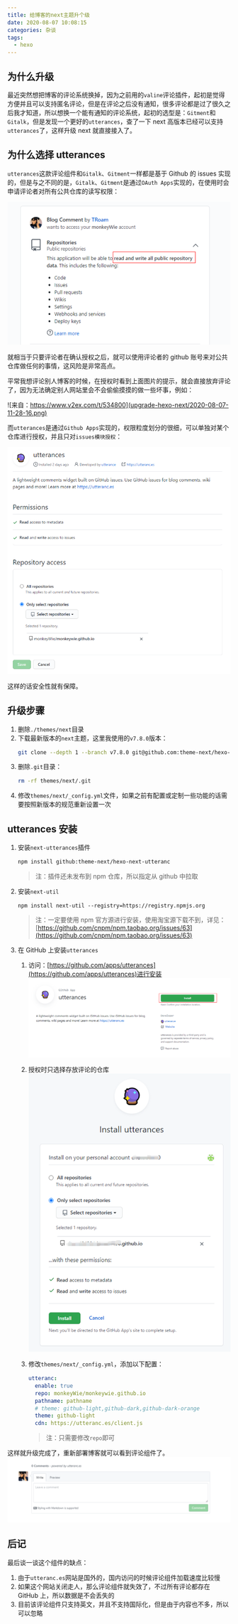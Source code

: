 ```yaml
---
title: 给博客的next主题升个级
date: 2020-08-07 10:08:15
categories: 杂谈
tags:
  - hexo
---
```


## 为什么升级

最近突然想把博客的评论系统换掉，因为之前用的`valine`评论插件，起初是觉得方便并且可以支持匿名评论，但是在评论之后没有通知，很多评论都是过了很久之后我才知道，所以想换一个能有通知的评论系统，起初的选型是：`Gitment`和`Gitalk`，但是发现一个更好的`utterances`，查了一下 next 高版本已经可以支持`utterances`了，这样升级 next 就直接接入了。

<!--more-->

## 为什么选择 utterances

`utterances`这款评论组件和`Gitalk`、`Gitment`一样都是基于 Github 的 issues 实现的，但是与之不同的是，`Gitalk`、`Gitment`是通过`OAuth Apps`实现的，在使用时会申请评论者对所有公共仓库的读写权限：

![](upgrade-hexo-next/2020-08-07-10-52-30.png)

就相当于只要评论者在确认授权之后，就可以使用评论者的 github 账号来对公共仓库做任何的事情，这风险是非常高点。

平常我想评论别人博客的时候，在授权时看到上面图片的提示，就会直接放弃评论了，因为无法确定别人网站里会不会偷偷摸摸的做一些坏事，例如：

![来自：https://www.v2ex.com/t/534800](upgrade-hexo-next/2020-08-07-11-28-16.png)

而`utterances`是通过`Github Apps`实现的，权限粒度划分的很细，可以单独对某个仓库进行授权，并且只对`issues模块授权`：

![](upgrade-hexo-next/2020-08-07-11-56-41.png)

这样的话安全性就有保障。

## 升级步骤

1. 删除`./themes/next`目录
2. 下载最新版本的`next`主题，这里我使用的`v7.8.0`版本：
   ```sh
   git clone --depth 1 --branch v7.8.0 git@github.com:theme-next/hexo-theme-next.git themes/next
   ```
3. 删除`.git`目录：
   ```sh
   rm -rf themes/next/.git
   ```
4. 修改`themes/next/_config.yml`文件，如果之前有配置或定制一些功能的话需要按照新版本的规范重新设置一次

## utterances 安装

1. 安装`next-utterances`插件

   ```sh
   npm install github:theme-next/hexo-next-utteranc
   ```

   > 注：插件还未发布到 npm 仓库，所以指定从 github 中拉取

2. 安装`next-util`

   ```
   npm install next-util --registry=https://registry.npmjs.org
   ```

   > 注：一定要使用 npm 官方源进行安装，使用淘宝源下载不到，详见：[https://github.com/cnpm/npm.taobao.org/issues/63](https://github.com/cnpm/npm.taobao.org/issues/63)

3. 在 GitHub 上安装`utterances`

   1. 访问：[https://github.com/apps/utterances](https://github.com/apps/utterances)进行安装
      ![](upgrade-hexo-next/2020-08-07-16-29-09.png)
   2. 授权时只选择存放评论的仓库
      ![](upgrade-hexo-next/2020-08-07-16-33-36.png)
   3. 修改`themes/next/_config.yml`，添加以下配置：

      ```yaml
      utteranc:
        enable: true
        repo: monkeyWie/monkeywie.github.io
        pathname: pathname
        # theme: github-light,github-dark,github-dark-orange
        theme: github-light
        cdn: https://utteranc.es/client.js
      ```

      > 注：只需要修改`repo`即可

这样就升级完成了，重新部署博客就可以看到评论组件了。
![](upgrade-hexo-next/2020-08-07-16-57-07.png)

## 后记

最后谈一谈这个组件的缺点：

1. 由于`utteranc.es`网站是国外的，国内访问的时候评论组件加载速度比较慢
2. 如果这个网站关闭走人，那么评论组件就失效了，不过所有评论都存在 GitHub 上，所以数据是不会丢失的
3. 目前该评论组件只支持英文，并且不支持国际化，但是由于内容也不多，所以可以忽略
